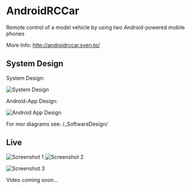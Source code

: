 AndroidRCCar
============

Remote control of a model vehicle by using two Android-powered mobile phones

More Info:
http://androidrccar.sven.to/

System Design
-------

System Design:

![System Design](http://androidrccar.sven.to/downloads/system.png)

Android-App Design:

![Android App Design](http://androidrccar.sven.to/downloads/architecture.png)


For mor diagrams see: /_SoftwareDesign/

Live
-------

![Screenshot 1](http://androidrccar.sven.to/style/images/top.jpg) ![Screenshot 2](http://androidrccar.sven.to/style/images/androidrccar.jpg)

![Screenshot 3](http://androidrccar.sven.to/style/images/ggle.jpg)

Video coming soon...